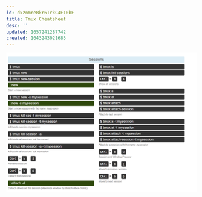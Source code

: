 ```yaml
---
id: dxznmreBkr6TrkC4E10bF
title: Tmux Cheatsheet
desc: ''
updated: 1657241287742
created: 1643243021685
---
```


![](/assets/images/2022-01-26-18-28-33.png)